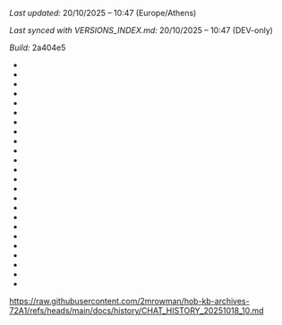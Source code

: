 *Last updated:* 20/10/2025 – 10:47 (Europe/Athens)

*Last synced with VERSIONS_INDEX.md:* 20/10/2025 – 10:47 (DEV-only)

*Build:* 2a404e5



*



*



*



*



*



*



*



*



*



*



*



*



*



*



*



*



*



*

*
*
*
*
*
*
https://raw.githubusercontent.com/2mrowman/hob-kb-archives-72A1/refs/heads/main/docs/history/CHAT_HISTORY_20251018_10.md
